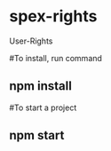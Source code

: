 # spex-rights
User-Rights

#To install, run command
## npm install

#To start a project

## npm start

